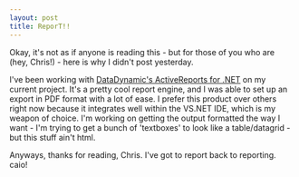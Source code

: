 ```yaml
---
layout: post
title: ReporT!!
---
```

<P>Okay, it's not as if anyone is reading this - but for those of you who are (hey, Chris!) - here is why I didn't post yesterday. </P>

<P>I've been working with <A href="http://www.datadynamics.com/ARNET/default.htm">DataDynamic's ActiveReports for .NET</A> on my current project. It's a pretty cool report engine, and I was able to set up an export in PDF format with a lot of ease. I prefer this product over others right now because it integrates well within the VS.NET IDE, which is my weapon of choice. I'm working on getting the output formatted the way I want - I'm trying to get a bunch of 'textboxes' to look like a table/datagrid - but this stuff ain't html.</P>

<P>Anyways, thanks for reading, Chris. I've got to report back to reporting. caio!</P> 
